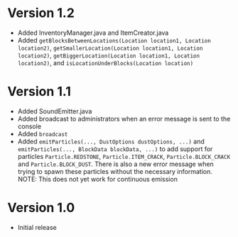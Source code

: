 # Version 1.2

- Added InventoryManager.java and ItemCreator.java
- Added ``getBlocksBetweenLocations(Location location1, Location location2)``, ``getSmallerLocation(Location location1, Location location2)``, ``getBiggerLocation(Location location1, Location location2)``, and ``isLocationUnderBlocks(Location location)``

# Version 1.1

- Added SoundEmitter.java
- Added broadcast to administrators when an error message is sent to the console
- Added ``broadcast``
- Added ``emitParticles(..., DustOptions dustOptions, ...)`` and ``emitParticles(..., BlockData blockData, ...)`` to add support for particles ``Particle.REDSTONE``, ``Particle.ITEM_CRACK``, ``Particle.BLOCK_CRACK`` and ``Particle.BLOCK_DUST``. There is also a new error message when trying to spawn these particles without the necessary information. NOTE: This does not yet work for continuous emission

# Version 1.0

- Initial release
